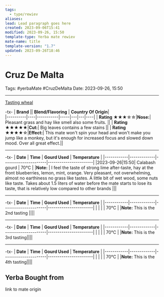 ```yaml
---
tags:
  - type/rewiev
aliases: 
lead: Lead paragraph goes here
created: 2023-09-06T15:41
modified: 2023-09-26, 15:50
template-type: Yerba mate rewiev
mate-name: title
template-version: "1.7"
updated: 2023-09-26T18:46
---
```


# Cruz De Malta

Tags: #yerbaMate #CruzDeMalta
Date: 2023-09-26, 15:50

--- 

[Tasting wheal](../Assets/Images/CigarAdvisorTastingWheel.jpg)

-tx-
| **Brand**  || **Blend/Flavoring** | **Country Of Origin**|   
|----------|----|-----------|-----|---|---|----|
| **Rating**  ★★★☆☆|**Nose:**| Pleasant grass and hay like smell also some fruits.  ||
| **Rating**  ★★★★★|**Cut:**| Big leaves contains a few stains ||
| **Rating**  ★★★★☆|**Effect:**| This mate won't spin your head and won't make you jump like a monkey, but it's enough for increased focus and slowed down mood.  Over all great effect.||

---
-tx-
| **Date**  | **Time** | **Gourd Used** | **Temperature** |
|------------|-------------|----------------------|-----------------------|
|2023-09-26|15:50| Calabash gourd | 70°C |
|**Note:** | I feel the taste of strong lime after-taste, hay at the front blueberries, lemon, mint, orange. Very pleasant, not overwhelming, almost no earthiness no grass like tastes. A little bit of wet wood, some nuts like taste. Takes about 1.5 liters of water before the mate starts to lose its taste, that is relatively low compared to other brands |||

---
-tx-
| **Date**  | **Time** | **Gourd Used** | **Temperature** |
|------------|-------------|----------------------|-----------------------|
| | | | 70°C |
|**Note:** This is the 2nd tasting ||||

---
-tx-
| **Date**   | **Time** | **Gourd Used** | **Temperature** |
|------------|-------------|----------------------|-----------------------|
| | | | 70°C |
|**Note:** This is the 3rd tasting||||

---
-tx-
| **Date**   | **Time** | **Gourd Used** | **Temperature** |
|------------|-------------|----------------------|-----------------------|
| | | | 70°C |
|**Note:** This is the 4th tasting||||

## Yerba Bought from

link to mate origin 